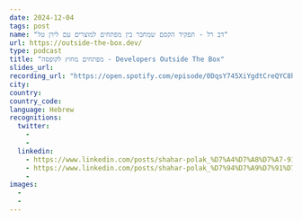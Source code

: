 ```yaml
---
date: 2024-12-04
tags: post
name: "דב רל - תפקיד הקסם שמחבר בין מפתחים למוצרים עם לירן טל"
url: https://outside-the-box.dev/
type: podcast
title: "מפתחים מחוץ לקופסה - Developers Outside The Box"
slides_url:
recording_url: "https://open.spotify.com/episode/0DqsY745XiYgdtCreQYC8h?nd=1&dlsi=d2802d5b74bf4441"
city: 
country: 
country_code:
language: Hebrew
recognitions:
  twitter:
    - 
    - 
  linkedin:
    - https://www.linkedin.com/posts/shahar-polak_%D7%A4%D7%A8%D7%A7-915-%D7%93%D7%91-%D7%A8%D7%9C-%D7%AA%D7%A4%D7%A7%D7%99%D7%93-%D7%94%D7%A7%D7%A1%D7%9D-%D7%A9%D7%9E%D7%97%D7%91%D7%A8-%D7%91%D7%99%D7%9F-%D7%9E%D7%A4%D7%AA%D7%97%D7%99%D7%9D-activity-7269963699572940800-LSz2?utm_source=share&utm_medium=member_desktop
    - https://www.linkedin.com/posts/shahar-polak_%D7%94%D7%A9%D7%91%D7%95%D7%A2-%D7%94%D7%97%D7%9C%D7%98%D7%A0%D7%95-%D7%9C%D7%94%D7%A9%D7%AA%D7%92%D7%A2-%D7%9E%D7%99%D7%A0%D7%99-%D7%A4%D7%A8%D7%A7-%D7%A0%D7%95%D7%A1%D7%A3-%D7%91%D7%9E%D7%99%D7%95%D7%97%D7%93-activity-7269355663514869760-TSVx?utm_source=share&utm_medium=member_desktop
    - 
images:
  - 
  - 
---
```


